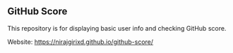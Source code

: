 ## GitHub Score

This repository is for displaying basic user info and checking GitHub score.

Website: https://nirajgirixd.github.io/github-score/
